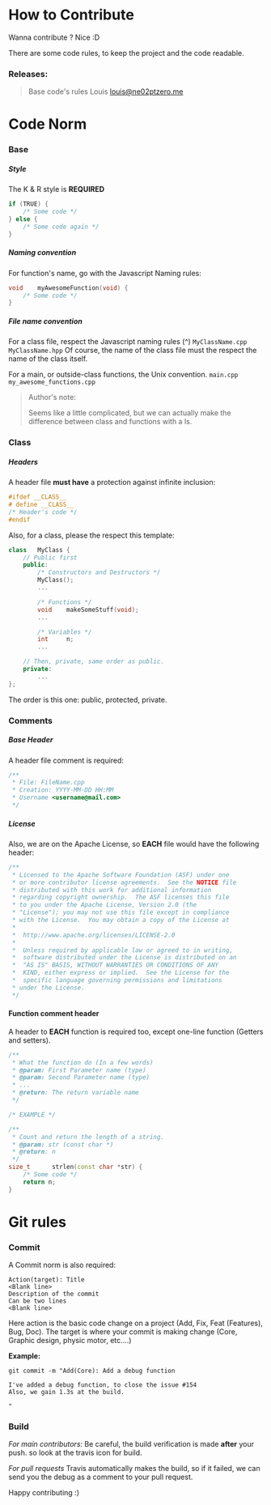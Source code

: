 # How to Contribute

Wanna contribute ? Nice :D

There are some code rules, to keep the project and the code readable.

### Releases:
> Base code's rules
Louis <louis@ne02ptzero.me>

# Code Norm

### Base

##### Style
The K & R style is __REQUIRED__

```cpp
if (TRUE) {
	/* Some code */
} else {
	/* Some code again */
}
```

##### Naming convention

For function's name, go with the Javascript Naming rules:

```cpp
void	myAwesomeFunction(void) {
	/* Some code */
}
```
##### File name convention

For a class file, respect the Javascript naming rules (^)
`MyClassName.cpp`
`MyClassName.hpp`
Of course, the name of the class file must the respect the name of the class itself.


For a main, or outside-class functions, the Unix convention.
`main.cpp`
`my_awesome_functions.cpp`

> Author's note:
>
> Seems like a little complicated, but we can actually make the difference between class and functions with a ls.

### Class

##### Headers

A header file __must have__ a protection against infinite inclusion:
```cpp
#ifdef __CLASS__
# define __CLASS__
/* Header's code */
#endif
```

Also, for a class, please the respect this template:

```cpp
class	MyClass {
	// Public first
	public:
		/* Constructors and Destructors */
		MyClass();
		...

		/* Functions */
		void	makeSomeStuff(void);
		...

		/* Variables */
		int		n;
		...

	// Then, private, same order as public.
	private:
		...
};
```
The order is this one: public, protected, private.

### Comments


##### Base Header
A header file comment is required:

```cpp
/**
 * File: FileName.cpp
 * Creation: YYYY-MM-DD HH:MM
 * Username <username@mail.com>
 */
```

##### License
Also, we are on the Apache License, so __EACH__ file would have the following header:
```cpp
/**
 * Licensed to the Apache Software Foundation (ASF) under one
 * or more contributor license agreements.  See the NOTICE file
 * distributed with this work for additional information
 * regarding copyright ownership.  The ASF licenses this file
 * to you under the Apache License, Version 2.0 (the
 * "License"); you may not use this file except in compliance
 * with the License.  You may obtain a copy of the License at
 *
 *  http://www.apache.org/licenses/LICENSE-2.0
 *
 *  Unless required by applicable law or agreed to in writing,
 *  software distributed under the License is distributed on an
 *  "AS IS" BASIS, WITHOUT WARRANTIES OR CONDITIONS OF ANY
 *  KIND, either express or implied.  See the License for the
 *  specific language governing permissions and limitations
 * under the License.
 */
```

#### Function comment header
A header to __EACH__ function is required too, except one-line function (Getters and setters).
```cpp
/**
 * What the function do (In a few words)
 * @param: First Parameter name (type)
 * @param: Second Parameter name (type)
 * ...
 * @return: The return variable name
 */

/* EXAMPLE */

/**
 * Count and return the length of a string.
 * @param: str (const char *)
 * @return: n
 */
size_t		strlen(const char *str) {
	/* Some code */
	return n;
}
```

# Git rules

### Commit

A Commit norm is also required:
```
Action(target): Title
<Blank line>
Description of the commit
Can be two lines
<Blank line>
```

Here action is the basic code change on a project (Add, Fix, Feat (Features), Bug, Doc).
The target is where your commit is making change (Core, Graphic design, physic motor, etc....)

**Example:**
```
git commit -m "Add(Core): Add a debug function

I've added a debug function, to close the issue #154
Also, we gain 1.3s at the build.

"
```

### Build

*For main contributors:*
Be careful, the build verification is made __after__ your push. so look at the travis icon for build.

*For pull requests*
Travis automatically makes the build, so if it failed, we can send you the debug as a comment to your pull request.

Happy contributing :)

